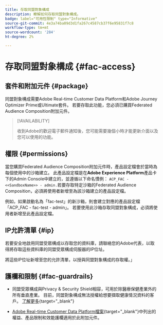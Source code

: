 ```yaml
---
title: 存取同盟對象構成
description: 瞭解如何存取同盟對象構成。
badge: label="可用性限制" type="Informative"
source-git-commit: 4e3a74ba09d3d1fa267c4587cb37f6e95831f7c8
workflow-type: tm+mt
source-wordcount: '284'
ht-degree: 2%

---
```


# 存取同盟對象構成 {#fac-access}

## 套件和附加元件 {#package}

同盟對象構成需要Adobe Real-time Customer Data Platform和Adobe Journey Optimizer Prime或Ultimate套件。 若要存取此功能，您必須已購買Federated Audience Composition附加元件。

>[!AVAILABILITY]
>
>收到Adobe的歡迎電子郵件通知後，您可能需要幾個小時才能更新介面以及您可以使用的功能。

## 權限 {#permissions}

當您購買Federated Audience Composition附加元件時，產品設定檔會於當時為每個使用中的沙箱建立。 此產品設定檔是在&#x200B;**Adobe Experience Platform**&#x200B;產品卡下的Admin Console中建立的，並遵循以下命名慣例： `ACP_FAC - <<SandboxName>> - admin.`若要存取特定沙箱的Federated Audience Composition，必須將使用者新增至為該沙箱建立的產品設定檔。

例如，如果啟動名為「fac-test」的新沙箱，則會建立對應的產品設定檔「ACP_FAC - fac-test - admin」。 若要使用此沙箱存取同盟對象構成，必須將使用者新增至此產品設定檔。

## IP允許清單 {#ip}

若要安全地啟用同盟受眾構成以存取您的資料庫，請聯絡您的Adobe代表，以取得將存取這些資料庫的同盟受眾構成伺服器的IP位址。

將這些IP位址新增至您的允許清單，以授與同盟對象構成的存取權。」

## 護欄和限制 {#fac-guardrails}

* 同盟受眾構成與Privacy &amp; Security Shield相容，可用於除醫療保健產業外的所有垂直產業。 目前，同盟對象構成無法授權給想要擷取健康情況資料的客戶。 [了解更多](https://experienceleague.adobe.com/en/docs/events/customer-data-management-voices-recordings/governance/healthcare-shield){target="_blank"}

* [Adobe Real-time Customer Data Platform檔案](https://experienceleague.adobe.com/en/docs/experience-platform/profile/guardrails){target="_blank"}中列出的權益、產品限制和效能護欄適用於此附加元件。
